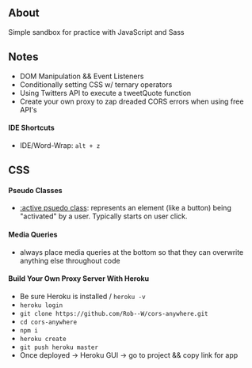 ## About

Simple sandbox for practice with JavaScript and Sass

## Notes

- DOM Manipulation && Event Listeners
- Conditionally setting CSS w/ ternary operators
- Using Twitters API to execute a tweetQuote function
- Create your own proxy to zap dreaded CORS errors when using free API's

#### IDE Shortcuts

- IDE/Word-Wrap: `alt + z`

## CSS

#### Pseudo Classes

- [:active psuedo class](https://developer.mozilla.org/en-US/docs/Web/CSS/:active): represents an element (like a button) being "activated" by a user. Typically starts on user click.

#### Media Queries

- always place media queries at the bottom so that they can overwrite anything else throughout code

#### Build Your Own Proxy Server With Heroku

- Be sure Heroku is installed / `heroku -v`
- `heroku login`
- `git clone https://github.com/Rob--W/cors-anywhere.git`
- `cd cors-anywhere`
- `npm i`
- `heroku create`
- `git push heroku master`
- Once deployed -> Heroku GUI -> go to project && copy link for app
